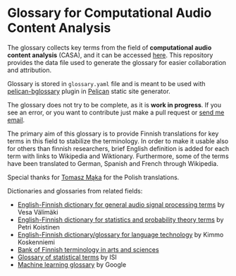 # Glossary for Computational Audio Content Analysis

The glossary collects key terms from the field of **computational audio content analysis** (CASA), and it can be accessed [here](http://www.cs.tut.fi/~heittolt/glossary).
This repository provides the data file used to generate the glossary for easier collaboration and attribution.  

Glossary is stored in `glossary.yaml` file and is meant to be used with [pelican-bglossary](https://github.com/toni-heittola/pelican-bglossary) plugin in [Pelican](https://blog.getpelican.com/) static site generator. 

The glossary does not try to be complete, as it is **work in progress**. If you see an error, or you want to contribute just make a pull request or [send me email](mailto:toni.heittola@tuni.fi).

The primary aim of this glossary is to provide Finnish translations for key terms in this field to stabilize the terminology. In order to make it usable also for others than finnish researchers, brief English definition is added for each term with links to Wikipedia and Wiktionary. Furthermore, some of the terms have been translated to German, Spanish and French through Wikipedia.

Special thanks for [Tomasz Mąka](http://quefrency.org/tmaka/index.html) for the Polish translations.

Dictionaries and glossaries from related fields:

- [English-Finnish dictionary for general audio signal processing terms](http://users.spa.aalto.fi/vpv/ask-sanasto.htm) by Vesa Välimäki
- [English-Finnish dictionary for statistics and probability theory terms](http://www.math.helsinki.fi/petrin/sanasto/tilastosanasto.html) by Petri Koistinen
- [English-Finnish dictionary/glossary for language technology](http://www.ling.helsinki.fi/kit/2004s/terms-en.shtml) by Kimmo Koskenniemi
- [Bank of Finnish terminology in arts and sciences](http://tieteentermipankki.fi/wiki/Termipankki:Etusivu/en)
- [Glossary of statistical terms](http://isi.cbs.nl/glossary/index.htm) by ISI
- [Machine learning glossary](https://developers.google.com/machine-learning/glossary/) by Google
